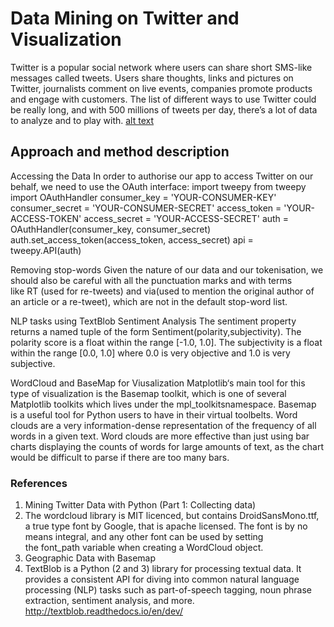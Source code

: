 # Data Mining on Twitter and Visualization

Twitter is a popular social network where users can share short SMS-like messages called tweets. Users share thoughts, links and pictures on Twitter, journalists comment on live events, companies promote products and engage with customers. The list of different ways to use Twitter could be really long, and with 500 millions of tweets per day, there’s a lot of data to analyze and to play with.
[alt text](result.PNG)


## Approach and method description

Accessing the Data
In order to authorise our app to access Twitter on our behalf, we need to use the OAuth interface:
import tweepy
from tweepy import OAuthHandler
consumer_key = 'YOUR-CONSUMER-KEY'
consumer_secret = 'YOUR-CONSUMER-SECRET'
access_token = 'YOUR-ACCESS-TOKEN'
access_secret = 'YOUR-ACCESS-SECRET'
auth = OAuthHandler(consumer_key, consumer_secret)
auth.set_access_token(access_token, access_secret)
api = tweepy.API(auth)

Removing stop-words
Given the nature of our data and our tokenisation, we should also be careful with all the punctuation marks and with terms like RT (used for re-tweets) and via(used to mention the original author of an article or a re-tweet), which are not in the default stop-word list.

NLP tasks using TextBlob Sentiment Analysis
The sentiment property returns a named tuple of the form Sentiment(polarity,subjectivity). The polarity score is a float within the range [-1.0, 1.0]. The subjectivity is a float within the range [0.0, 1.0] where 0.0 is very objective and 1.0 is very subjective.

WordCloud and BaseMap for Viusalization
Matplotlib‘s main tool for this type of visualization is the Basemap toolkit, which is one of several Matplotlib toolkits which lives under the mpl_toolkitsnamespace. Basemap is a useful tool for Python users to have in their virtual toolbelts.
Word clouds are a very information-dense representation of the frequency of all words in a given text. Word clouds are more effective than just using bar charts displaying the counts of words for large amounts of text, as the chart would be difficult to parse if there are too many bars.

### References 


1.	Mining Twitter Data with Python (Part 1: Collecting data)  
2.	 The wordcloud library is MIT licenced, but contains DroidSansMono.ttf, a true type font by Google, that is apache licensed. The font is by no means integral, and any other font can be used by setting the font_path variable when creating a WordCloud object.
3.	 Geographic Data with Basemap
4.	TextBlob is a Python (2 and 3) library for processing textual data. It provides a consistent API for diving into common natural language processing (NLP) tasks such as part-of-speech tagging, noun phrase extraction, sentiment analysis, and more. http://textblob.readthedocs.io/en/dev/

